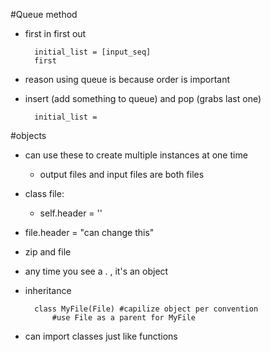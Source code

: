 #Queue method
- first in first out



		initial_list = [input_seq]
		first
- reason using queue is because order is important
- insert (add something to queue) and pop (grabs last one)


		initial_list = 
		
#objects
- can use these to create multiple instances at one time
	- output files and input files are both files  
- class file: 
	- self.header = ''
- file.header = "can change this"	
- zip and file 
- any time you see a . , it's an object 	
- inheritance 
	
		class MyFile(File) #capilize object per convention
			#use File as a parent for MyFile 
			
- can import classes just like functions 			  